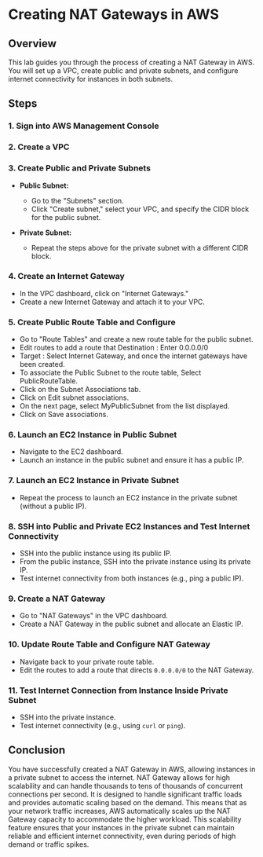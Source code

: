 # Creating NAT Gateways in AWS

## Overview

This lab guides you through the process of creating a NAT Gateway in AWS. You will set up a VPC, create public and private subnets, and configure internet connectivity for instances in both subnets.

## Steps

### 1. Sign into AWS Management Console

### 2. Create a VPC

### 3. Create Public and Private Subnets

- **Public Subnet:**
  - Go to the "Subnets" section.
  - Click "Create subnet," select your VPC, and specify the CIDR block for the public subnet.
  
- **Private Subnet:**
  - Repeat the steps above for the private subnet with a different CIDR block.

### 4. Create an Internet Gateway

- In the VPC dashboard, click on "Internet Gateways."
- Create a new Internet Gateway and attach it to your VPC.

### 5. Create Public Route Table and Configure

- Go to "Route Tables" and create a new route table for the public subnet.
- Edit routes to add a route that Destination : Enter 0.0.0.0/0
- Target : Select Internet Gateway, and once the internet gateways have been created.
- To associate the Public Subnet to the route table, Select PublicRouteTable.
- Click on the Subnet Associations tab.
- Click on Edit subnet associations.
- On the next page, select MyPublicSubnet from the list displayed.
- Click on Save associations.

### 6. Launch an EC2 Instance in Public Subnet

- Navigate to the EC2 dashboard.
- Launch an instance in the public subnet and ensure it has a public IP.

### 7. Launch an EC2 Instance in Private Subnet

- Repeat the process to launch an EC2 instance in the private subnet (without a public IP).

### 8. SSH into Public and Private EC2 Instances and Test Internet Connectivity

- SSH into the public instance using its public IP.
- From the public instance, SSH into the private instance using its private IP.
- Test internet connectivity from both instances (e.g., ping a public IP).

### 9. Create a NAT Gateway

- Go to "NAT Gateways" in the VPC dashboard.
- Create a NAT Gateway in the public subnet and allocate an Elastic IP.

### 10. Update Route Table and Configure NAT Gateway

- Navigate back to your private route table.
- Edit the routes to add a route that directs `0.0.0.0/0` to the NAT Gateway.

### 11. Test Internet Connection from Instance Inside Private Subnet

- SSH into the private instance.
- Test internet connectivity (e.g., using `curl` or `ping`).

## Conclusion

You have successfully created a NAT Gateway in AWS, allowing instances in a private subnet to access the internet.
NAT Gateway allows for high scalability and can handle thousands to tens of thousands of concurrent connections per second. It is designed to handle significant traffic loads and provides automatic scaling based on the demand. 
This means that as your network traffic increases, AWS automatically scales up the NAT Gateway capacity to accommodate the higher workload. This scalability feature ensures that your instances in the private subnet can maintain reliable and efficient internet connectivity, 
even during periods of high demand or traffic spikes.

